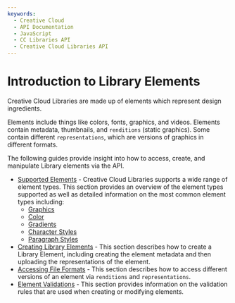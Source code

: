 ```yaml
---
keywords:
  - Creative Cloud
  - API Documentation
  - JavaScript
  - CC Libraries API
  - Creative Cloud Libraries API
---
```


# Introduction to Library Elements

Creative Cloud Libraries are made up of elements which represent design ingredients.

Elements include things like colors, fonts, graphics, and videos. Elements contain metadata, thumbnails, and `renditions` (static graphics). Some contain different `representations`, which are versions of graphics in different formats.

The following guides provide insight into how to access, create, and manipulate Library elements via the API.

- [Supported Elements](./supported-elements/) - Creative Cloud Libraries supports a wide range of element types. This section provides an overview of the element types supported as well as detailed information on the most common element types including:
  - [Graphics](./supported-elements/#graphics)
  - [Color](./supported-elements/#color)
  - [Gradients](./supported-elements/#gradient)
  - [Character Styles](supported-elements/#character-style)
  - [Paragraph Styles](./supported-elements/#paragraph-style)
- [Creating Library Elements](./creating-elements/) - This section describes how to create a Library Element, including creating the element metadata and then uploading the representations of the element.
- [Accessing File Formats](./accessing-file-formats/) - This section describes how to access different versions of an element via `renditions` and `representations`.
- [Element Validations](./element-validations/) - This section provides information on the validation rules that are used when creating or modifying elements.
